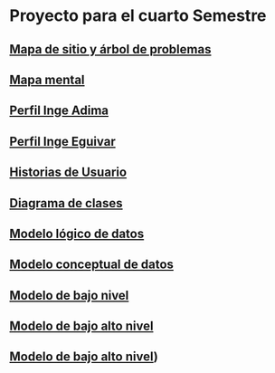 # Proyecto para el cuarto Semestre
## [Mapa de sitio y árbol de problemas](https://www.figma.com/file/tkuFte51lxwE3Tnrb7r9lt/MAPA-DE-SITIO?type=design&node-id=1%3A63&mode=design&t=RjpSWiuZVIy4tIB0-1)
## [Mapa mental](https://www.canva.com/design/DAFtu5fcm4s/EzGxSMkRnuBgepI6IQsT7A/edit?utm_content=DAFtu5fcm4s&utm_campaign=designshare&utm_medium=link2&utm_source=sharebutton)
## [Perfil Inge Adima](https://docs.google.com/document/d/1EUitXOEKNM0f_cZcSYVm21Iy682pF5tsgr17Myk4W3Y/edit?usp=sharing)
## [Perfil Inge Eguivar](https://docs.google.com/document/d/1aJ8Jp3UjfUjBNL9vPg_W97aTWjcGRpw2rd-O_E10lIs/edit?usp=sharing)
## [Historias de Usuario](https://docs.google.com/document/d/1ekmLJRZCQsOzkeqzEUs8eu4oYL7qcgkL08RYag8B_H0/edit?usp=sharing)
## [Diagrama de clases](https://lucid.app/lucidchart/c4218e9b-0424-4f00-9ad9-9275bf361620/edit?viewport_loc=-623%2C-529%2C3256%2C1630%2C0_0&invitationId=inv_1685262d-a5d4-4682-939d-e7c50773e561)
## [Modelo lógico de datos](https://lucid.app/lucidchart/25189151-8dfe-4f12-9b7a-24a92265412d/edit?viewport_loc=803%2C-941%2C2219%2C1111%2C0_0&invitationId=inv_f78fd80e-809c-4021-b706-4d90725e5be2)

## [Modelo conceptual de datos](https://lucid.app/lucidchart/7a8c6074-7d3e-4eb6-883b-18dfe723a584/edit?viewport_loc=-1083%2C-695%2C4992%2C2499%2C0_0&invitationId=inv_7f402c22-f0a7-445a-9741-156bd8d6777b)
## [Modelo de bajo nivel](https://lucid.app/lucidchart/c4218e9b-0424-4f00-9ad9-9275bf361620/edit?page=0_0&invitationId=inv_1685262d-a5d4-4682-939d-e7c50773e561#)
## [Modelo de bajo alto nivel](https://lucid.app/lucidchart/65e5afa7-a6eb-400c-86e2-9847068adfa9/edit?page=HWEp-vi-RSFO&invitationId=inv_b90681cd-5e3e-43c8-9928-2ec1dacfc04e#)
## [Modelo de bajo alto nivel](https://docs.google.com/document/d/1d4PtTSX1LFTgpmVQElOSEVXqdU3iz6mbxb51d4XanhA/edit?usp=sharing))

